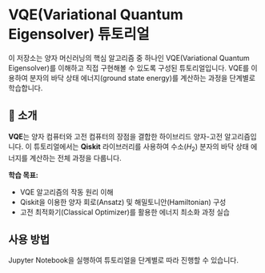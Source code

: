 # VQE(Variational Quantum Eigensolver) 튜토리얼

이 저장소는 양자 머신러닝의 핵심 알고리즘 중 하나인 VQE(Variational Quantum Eigensolver)를 이해하고 직접 구현해볼 수 있도록 구성된 튜토리얼입니다. VQE를 이용하여 분자의 바닥 상태 에너지(ground state energy)를 계산하는 과정을 단계별로 학습합니다.

## 🚀 소개

**VQE**는 양자 컴퓨터와 고전 컴퓨터의 장점을 결합한 하이브리드 양자-고전 알고리즘입니다. 이 튜토리얼에서는 **Qiskit** 라이브러리를 사용하여 수소($H_2$) 분자의 바닥 상태 에너지를 계산하는 전체 과정을 다룹니다.

**학습 목표:**
* VQE 알고리즘의 작동 원리 이해
* Qiskit을 이용한 양자 회로(Ansatz) 및 해밀토니안(Hamiltonian) 구성
* 고전 최적화기(Classical Optimizer)를 활용한 에너지 최소화 과정 실습

## 사용 방법

Jupyter Notebook을 실행하여 튜토리얼을 단계별로 따라 진행할 수 있습니다.
